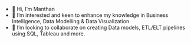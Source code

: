 - 👋 Hi, I’m Manthan
- 👀 I’m interested and keen to enhance my knowledge in Business Intelligence, Data Modelling & Data Visualization
- 💞️ I’m looking to collaborate on creating Data models, ETL/ELT pipelines using SQL, Tableau and more.

<!---
Manthan88/Manthan88 is a ✨ special ✨ repository because its `README.md` (this file) appears on your GitHub profile.
You can click the Preview link to take a look at your changes.
--->
